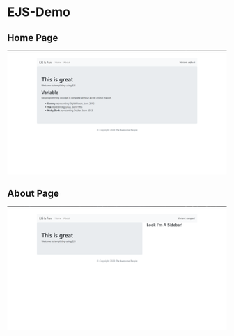# EJS-Demo

## Home Page
<img src = "./images/Home.PNG">

## About Page
<img src = "./images/About.PNG">
 
